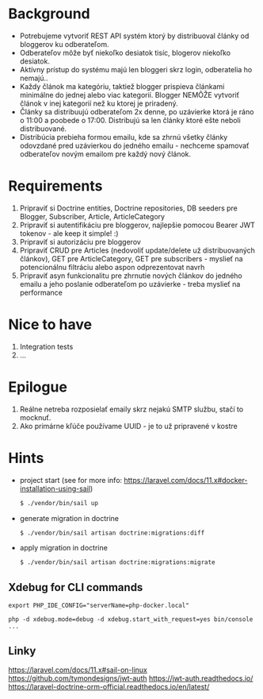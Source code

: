 # Background

- Potrebujeme vytvoriť REST API systém ktorý by distribuoval články od bloggerov ku odberateľom.
- Odberateľov môže byť niekoľko desiatok tisíc, blogerov niekoľko desiatok.
- Aktívny prístup do systému majú len bloggeri skrz login, odberatelia ho nemajú..
- Každy článok ma kategóriu, taktiež blogger prispieva článkami minimálne do jednej alebo viac kategorií. Blogger NEMÔŽE
  vytvoriť článok v inej kategorií než ku ktorej je priradený.
- Články sa distribuujú odberateľom 2x denne, po uzávierke ktorá je ráno o 11:00 a poobede o 17:00. Distribujú sa len
  články ktoré ešte neboli distribuované.
- Distribúcia prebieha formou emailu, kde sa zhrnú všetky články odovzdané pred uzávierkou do jedného emailu - nechceme
  spamovať odberateľov novým emailom pre každý nový článok.

# Requirements

1. Pripraviť si Doctrine entities, Doctrine repositories, DB seeders pre Blogger, Subscriber, Article, ArticleCategory
2. Pripraviť si autentifikáciu pre bloggerov, najlepšie pomocou Bearer JWT tokenov - ale keep it simple! :) 
3. Pripraviť si autorizáciu pre bloggerov
4. Pripraviť CRUD pre Articles (nedovoliť update/delete už distribuovaných článkov), GET pre ArticleCategory, GET
   pre subscribers - myslieť na potencionálnu filtráciu alebo aspon odprezentovat navrh
5. Pripraviť asyn funkcionalitu pre zhrnutie nových článkov do jedného emailu a jeho poslanie odberateľom po uzávierke -
   treba myslieť na performance

# Nice to have

1. Integration tests
2. ...

# Epilogue

1. Reálne netreba rozposielať emaily skrz nejakú SMTP službu, stačí to mocknuť.
2. Ako primárne kľúče používame UUID - je to už pripravené v kostre

# Hints

- project start (see for more info: https://laravel.com/docs/11.x#docker-installation-using-sail)

  ```bash
  $ ./vendor/bin/sail up
  ```
  
- generate migration in doctrine

  ```bash
  $ ./vendor/bin/sail artisan doctrine:migrations:diff
  ```

- apply migration in doctrine

  ```bash
  $ ./vendor/bin/sail artisan doctrine:migrations:migrate
  ```

## Xdebug for CLI commands

```shell
export PHP_IDE_CONFIG="serverName=php-docker.local"

php -d xdebug.mode=debug -d xdebug.start_with_request=yes bin/console ...
```

## Linky

https://laravel.com/docs/11.x#sail-on-linux
https://github.com/tymondesigns/jwt-auth
https://jwt-auth.readthedocs.io/
https://laravel-doctrine-orm-official.readthedocs.io/en/latest/
